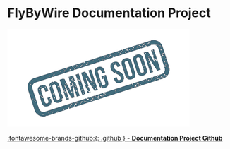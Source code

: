 # FlyByWire Documentation Project

![ComingSoon.png](../../assets/ComingSoon.png)

 [:fontawesome-brands-github:{: .github } -  **Documentation Project Github**](https://github.com/flybywiresim/docs)
